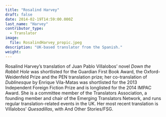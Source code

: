 ```yaml
---
title: "Rosalind Harvey"
draft: false
date: 2014-02-19T14:59:00.000Z
last_name: "Harvey"
contributor_type:
  - Translator
image:
  file: RosalindHarvey_propic.jpeg
description: "UK-based translator from the Spanish."
weight:
---
```


Rosalind Harvey’s translation of Juan Pablo Villalobos’ novel _Down the Rabbit Hole_ was shortlisted for the Guardian First Book Award, the Oxford-Weidenfeld Prize and the PEN translation prize; her co-translation of _Dublinesque_ by Enrique Vila-Matas was shortlisted for the 2013 Independent Foreign Fiction Prize and is longlisted for the 2014 IMPAC Award. She is a committee member of the Translators Association, a founding member and chair of the Emerging Translators Network, and runs regular translation-related events in the UK. Her most recent translation is Villalobos’ _Quesadillas_, with And Other Stories/FSG.

